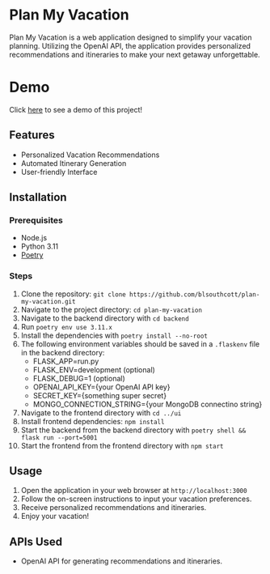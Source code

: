 # Plan My Vacation
Plan My Vacation is a web application designed to simplify your vacation planning. Utilizing the OpenAI API, the application provides personalized recommendations and itineraries to make your next getaway unforgettable.

# Demo
Click [here](https://youtu.be/QNDQf34etvo) to see a demo of this project!

## Features
- Personalized Vacation Recommendations
- Automated Itinerary Generation
- User-friendly Interface

## Installation

### Prerequisites
- Node.js
- Python 3.11
- [Poetry](https://python-poetry.org)

### Steps
1. Clone the repository: `git clone https://github.com/blsouthcott/plan-my-vacation.git`
2. Navigate to the project directory: `cd plan-my-vacation`
3. Navigate to the backend directory with `cd backend`
4. Run `poetry env use 3.11.x`
5. Install the dependencies with `poetry install --no-root`
6. The following environment variables should be saved in a `.flaskenv` file in the backend directory:
   - FLASK_APP=run.py
   - FLASK_ENV=development (optional)
   - FLASK_DEBUG=1 (optional)
   - OPENAI_API_KEY={your OpenAI API key}
   - SECRET_KEY={something super secret}
   - MONGO_CONNECTION_STRING={your MongoDB connectino string}
8. Navigate to the frontend directory with `cd ../ui`
9. Install frontend dependencies: `npm install`
10. Start the backend from the backend directory with `poetry shell && flask run --port=5001`
11. Start the frontend from the frontend directory with `npm start`

## Usage

1. Open the application in your web browser at `http://localhost:3000`
2. Follow the on-screen instructions to input your vacation preferences.
3. Receive personalized recommendations and itineraries.
4. Enjoy your vacation!

## APIs Used
- OpenAI API for generating recommendations and itineraries.
